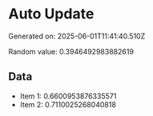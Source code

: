 # Auto Update

Generated on: 2025-06-01T11:41:40.510Z

Random value: 0.3946492983882619

## Data

- Item 1: 0.6600953876335571
- Item 2: 0.7110025268040818